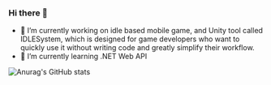 ### Hi there 👋
- 🔭 I’m currently working on idle based mobile game, and Unity tool called IDLESystem, which is designed for game developers who want to quickly use it without writing code and greatly simplify their workflow.
- 🌱 I’m currently learning .NET Web API



![Anurag's GitHub stats](https://github-readme-stats.vercel.app/api?username=anuraghazra&show_icons=true&theme=dracula)


<!--
**voidGrey/voidGrey** is a ✨ _special_ ✨ repository because its `README.md` (this file) appears on your GitHub profile.

Here are some ideas to get you started:

- 🔭 I’m currently working on ...
- 🌱 I’m currently learning ...
- 👯 I’m looking to collaborate on ...
- 🤔 I’m looking for help with ...
- 💬 Ask me about ...
- 📫 How to reach me: ...
- 😄 Pronouns: ...
- ⚡ Fun fact: ...
-->
